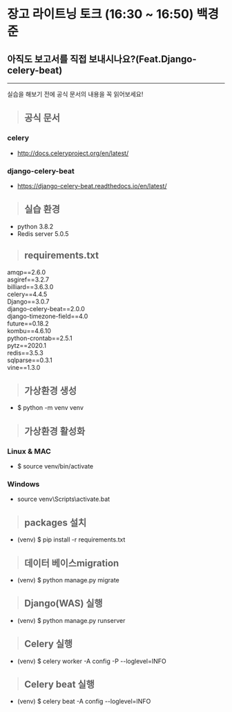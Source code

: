 # 장고 라이트닝 토크 (16:30 ~ 16:50) 백경준 
## 아직도 보고서를 직접 보내시나요?(Feat.Django-celery-beat)  
***  

실습을 해보기 전에 공식 문서의 내용을 꼭 읽어보세요!  
> ## 공식 문서  
### celery
- http://docs.celeryproject.org/en/latest/  


### django-celery-beat
- https://django-celery-beat.readthedocs.io/en/latest/  


> ## 실습 환경
- python 3.8.2
- Redis server 5.0.5  


> ## requirements.txt
amqp==2.6.0  
asgiref==3.2.7  
billiard==3.6.3.0  
celery==4.4.5  
Django==3.0.7  
django-celery-beat==2.0.0  
django-timezone-field==4.0  
future==0.18.2  
kombu==4.6.10  
python-crontab==2.5.1  
pytz==2020.1  
redis==3.5.3  
sqlparse==0.3.1  
vine==1.3.0    


> ## 가상환경 생성
- $ python -m venv venv  


> ## 가상환경 활성화
 ### Linux & MAC
- $ source venv/bin/activate  
 ### Windows
- source venv\Scripts\activate.bat  


> ## packages 설치
 - (venv) $ pip install -r requirements.txt  


> ## 데이터 베이스migration 
 - (venv) $ python manage.py migrate  


> ## Django(WAS) 실행  
 - (venv) $ python manage.py runserver  


> ## Celery 실행
 - (venv) $ celery worker -A config -P --loglevel=INFO  


> ## Celery beat 실행 
 - (venv) $ celery beat -A config  --loglevel=INFO  



